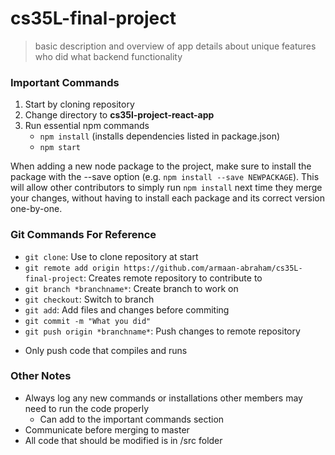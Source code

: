 # cs35L-final-project

>basic description and overview of app
>details about unique features 
>who did what
>backend functionality

### Important Commands
1. Start by cloning repository
2. Change directory to **cs35l-project-react-app**
3. Run essential npm commands
    - ```npm install``` (installs dependencies listed in package.json)
    - ```npm start```

When adding a new node package to the project, make sure to install the package with the --save option (e.g. ```npm install --save NEWPACKAGE```). This will allow other contributors to simply run ```npm install``` next time they merge your changes, without having to install each package and its correct version one-by-one.

### Git Commands For Reference
- ```git clone```: Use to clone repository at start
- ```git remote add origin https://github.com/armaan-abraham/cs35L-final-project```: Creates remote repository to contribute to
- ```git branch *branchname*```: Create branch to work on
- ```git checkout```: Switch to branch 
- ```git add```: Add files and changes before commiting
- ```git commit -m "What you did"```
- ```git push origin *branchname*```: Push changes to remote repository
* Only push code that compiles and runs

### Other Notes
- Always log any new commands or installations other members may need to run the code properly
    - Can add to the important commands section
- Communicate before merging to master
- All code that should be modified is in /src folder

